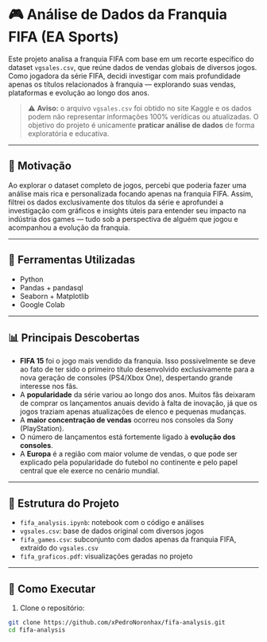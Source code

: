 # 🎮 Análise de Dados da Franquia FIFA (EA Sports)

Este projeto analisa a franquia FIFA com base em um recorte específico do dataset `vgsales.csv`, que reúne dados de vendas globais de diversos jogos. Como jogadora da série FIFA, decidi investigar com mais profundidade apenas os títulos relacionados à franquia — explorando suas vendas, plataformas e evolução ao longo dos anos.

> ⚠️ **Aviso:** o arquivo `vgsales.csv` foi obtido no site Kaggle e os dados podem não representar informações 100% verídicas ou atualizadas. O objetivo do projeto é unicamente **praticar análise de dados** de forma exploratória e educativa.

---

## 🧠 Motivação

Ao explorar o dataset completo de jogos, percebi que poderia fazer uma análise mais rica e personalizada focando apenas na franquia FIFA. Assim, filtrei os dados exclusivamente dos títulos da série e aprofundei a investigação com gráficos e insights úteis para entender seu impacto na indústria dos games — tudo sob a perspectiva de alguém que jogou e acompanhou a evolução da franquia.

---

## 🧰 Ferramentas Utilizadas
- Python
- Pandas + pandasql
- Seaborn + Matplotlib
- Google Colab

---

## 📊 Principais Descobertas
- **FIFA 15** foi o jogo mais vendido da franquia. Isso possivelmente se deve ao fato de ter sido o primeiro título desenvolvido exclusivamente para a nova geração de consoles (PS4/Xbox One), despertando grande interesse nos fãs.
- A **popularidade** da série variou ao longo dos anos. Muitos fãs deixaram de comprar os lançamentos anuais devido à falta de inovação, já que os jogos traziam apenas atualizações de elenco e pequenas mudanças.
- A **maior concentração de vendas** ocorreu nos consoles da Sony (PlayStation).
- O número de lançamentos está fortemente ligado à **evolução dos consoles**.
- A **Europa** é a região com maior volume de vendas, o que pode ser explicado pela popularidade do futebol no continente e pelo papel central que ele exerce no cenário mundial.

---

## 📂 Estrutura do Projeto
- `fifa_analysis.ipynb`: notebook com o código e análises
- `vgsales.csv`: base de dados original com diversos jogos
- `fifa_games.csv`: subconjunto com dados apenas da franquia FIFA, extraído do `vgsales.csv`
- `fifa_graficos.pdf`: visualizações geradas no projeto

---

## 🚀 Como Executar
1. Clone o repositório:
```bash
git clone https://github.com/xPedroNoronhax/fifa-analysis.git
cd fifa-analysis

